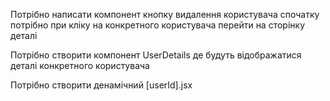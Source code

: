 Потрібно написати компонент кнопку видалення користувача 
спочатку потрібно при кліку на конкретного користувача перейти на сторінку деталі

Потрібно створити компонент UserDetails де будуть відображатися деталі конкретного користувача

Потрібно створити денамічний [userId].jsx 

<!-- Потрібно реалізувати більш глибший каталог тобто при виборі чоловічий одяг на сторінці на якій відобразився чоловічий одяг мають бути кнопки...

Потрібно реалізувати при додаванні продукту щоб продавець мав змогу додати правильну категорію для продукту наприклад якшо це взуття то потрібно його добавити в категорію взуття -->